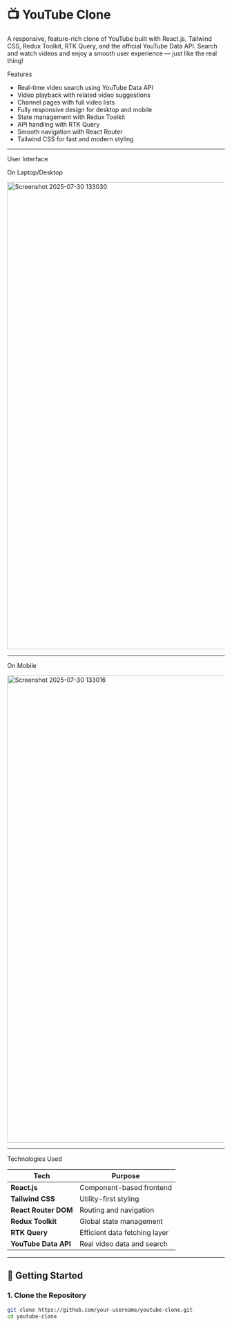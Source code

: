 # 📺 YouTube Clone

A responsive, feature-rich clone of YouTube built with React.js, Tailwind CSS, Redux Toolkit, RTK Query, and the official YouTube Data API. Search and watch videos and enjoy a smooth user experience — just like the real thing!


 Features

-  Real-time video search using YouTube Data API
-  Video playback with related video suggestions
-  Channel pages with full video lists
-  Fully responsive design for desktop and mobile
-  State management with Redux Toolkit
-  API handling with RTK Query
-  Smooth navigation with React Router
-  Tailwind CSS for fast and modern styling

---

User Interface

 On Laptop/Desktop


<img width="1920" height="1080" alt="Screenshot 2025-07-30 133030" src="https://github.com/user-attachments/assets/60ecc25d-944e-4db2-a187-5de611055d04" />

---
 On Mobile

<img width="1920" height="1080" alt="Screenshot 2025-07-30 133016" src="https://github.com/user-attachments/assets/748eaeae-57c7-4eb8-98d7-d6dd7022e7c4" />


---

Technologies Used

| Tech               | Purpose                         |
|--------------------|----------------------------------|
| **React.js**        | Component-based frontend         |
| **Tailwind CSS**    | Utility-first styling            |
| **React Router DOM**| Routing and navigation           |
| **Redux Toolkit**   | Global state management          |
| **RTK Query**       | Efficient data fetching layer    |
| **YouTube Data API**| Real video data and search       |

---

## 📂 Getting Started

### 1. Clone the Repository

```bash
git clone https://github.com/your-username/youtube-clone.git
cd youtube-clone

